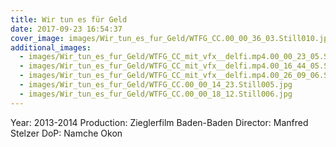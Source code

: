 ```yaml
---
title: Wir tun es für Geld
date: 2017-09-23 16:54:37
cover_image: images/Wir_tun_es_fur_Geld/WTFG_CC.00_00_36_03.Still010.jpg
additional_images:
  - images/Wir_tun_es_fur_Geld/WTFG_CC_mit_vfx__delfi.mp4.00_00_23_05.Still001.jpg
  - images/Wir_tun_es_fur_Geld/WTFG_CC_mit_vfx__delfi.mp4.00_16_44_05.Still012.jpg
  - images/Wir_tun_es_fur_Geld/WTFG_CC_mit_vfx__delfi.mp4.00_26_09_06.Still024.jpg
  - images/Wir_tun_es_fur_Geld/WTFG_CC.00_00_14_23.Still005.jpg
  - images/Wir_tun_es_fur_Geld/WTFG_CC.00_00_18_12.Still006.jpg
---
```


Year: 2013-2014
Production: Zieglerfilm Baden-Baden
Director: Manfred Stelzer
DoP: Namche Okon
